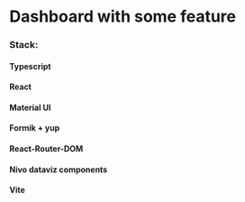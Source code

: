 # Dashboard with some feature

### Stack:
#### Typescript
#### React
#### Material UI
#### Formik + yup
#### React-Router-DOM
#### Nivo dataviz components
#### Vite
